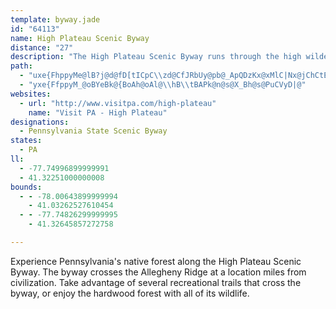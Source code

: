 ```yaml
---
template: byway.jade
id: "64113"
name: High Plateau Scenic Byway
distance: "27"
description: "The High Plateau Scenic Byway runs through the high wilderness of the Sproul State Forest, passing through rustic scenery before rejoining the Bucktail Scenic Byway."
path: 
  - "uxe{FhppyMe@lB?j@d@fD[tICpC\\zd@CfJRbUy@pb@_ApQDzKx@xMlC|Nx@jChCtExAzAbCrAtAd@fABxF}@v@ArHfAdIDnAEnEmApJsDv@SnCDbBQdKyBhFDbDR`HjBvFrChAjA~AtCvAlBxBjB|D~BbAzAxAx@hBr@nCr@`B|@dC`@vCrAhCp@|EfBlCb@fErB|H`A~@?hAM`H_DfJyBxAgAv@wAdA_ErBsUx@yDn@_G|@uCj@q@rBg@x@e@tLoLn@}@x@gBT_A\\sB^sGHe@Zi@bCmB~CoB`DoCbEmBlCwB~BuA|@Qx@FbAb@dAr@lElElB~BbDlAhDr@b@Rz@lAfC|EbAhANBXSZyETcA|@c@~Ai@jHgBhC_@`EShCR~E?pEx@b@Vx@fA~D`J`FlG~A`DrBfC|CH|@Xz@f@nLfJhBfBhEfFbC~AlAd@xAXjKr@~@EvCy@nCuCrA_CnCmGjFoIhA_CXeAXgBt@sHNuECmCF}A^oB`AeCvCmClEaDbAcAx@y@~AaCh@]|Ae@n@A`@Lf@v@Zx@DxAOfHLdARl@j@fAlBfBXp@bCtHz@vEn@tHA~Ao@vK?dBTdBnArAbCdAbAX|D`@dC~@`C|BhB`DhAlDb@lCNxBJtHNzBH|@hBzIr@xFT`D^jBvAbChAhAbClAfLlCvHpA~AnAlA~An@xBr@`HRxMz@|Qb@lDx@xEj@hBbDpFbA~@`E`Ct@D`Hm@r@HZVfBdDrCbGrDdGrCrBvIlElDlCbAdAnC`E|JzK|@dBnAlEn@rC\\hBx@dGZ~Ap@dBbInPnAfFbAzERdC?rBc@tLDnDRjB~AtGv@vDJnA^lMN~A^rB~@~B`AtAt@r@xAbArDhBlBb@bSfBhC^|C|@vMzEbCfBvAxAnA~BfZzq@dAzDb@dCNlBbArm@@tEl@bZhAhs@\\`EZpAb@hAzAdChAdA`CdAtBTrAGfBYpKmDbB_@xAEn{AfFlZjCfBh@nBtAlSjV^x@XlAx@zGDfBEbGR`G~@tNd@lCh@nAxAvB|BhEfIfSvFlLZf@bAx@vItD`BpAdAlAtJfOt@dBRr@JrBE`F?~HDzBRjB~@rEHlA?x@MzB{AfMYdEOfFMdWeAvN?bAJhAfA|DzAzBfBjBhUv\\hBtA`EpAxAr@x@v@n@fApJ|\\zM``@|@xClEjTd@dBfF~Ih@lA^xAtBhK\\x@bB~AfGxD|Cx@jPnCfHpBxAz@x@v@r@fA|DzKn@nAfGhGjBrCvAv@Th@tGjIlJbWdIbPnBzErIvXtFhRtBjGvAzCd`@p_@hChBrAj@~Ab@hM`BnDr@dZnI`_@wL~PsG|j@uD`Dc@`LsBbX_C~@Jx@b@|GdLrDfDvAz@jYtBtUxBvASfFeBdAGnDTjBp@n@d@nA`BbArB`@f@`Ap@xARrERx@NnC`BzKhJbAj@|@VxFlAh@Rl@j@|ElGdArBx@tB|@|AbH|HrD~ETr@lAxGRrAj@fHh@`E^lBh@x@nAvApIlFfGnC|E~AdHJtNx@hBWhDmAbBgAbBw@x@OdVe@"
  - "yxe{FfppyM_@oBYeBk@{BoAh@oAl@\\hB\\tBAPk@n@s@X_Bh@s@PuCVyD|@"
websites: 
  - url: "http://www.visitpa.com/high-plateau"
    name: "Visit PA - High Plateau"
designations: 
  - Pennsylvania State Scenic Byway
states: 
  - PA
ll: 
  - -77.74996899999991
  - 41.32251000000008
bounds: 
  - - -78.00643899999994
    - 41.03262527610454
  - - -77.74826299999995
    - 41.32645857272758

---
```


<p>Experience Pennsylvania's native forest along the High Plateau Scenic Byway.  The byway crosses the Allegheny Ridge at a location miles from civilization.  Take advantage of several recreational trails that cross the byway, or enjoy the hardwood forest with all of its wildlife.</p>